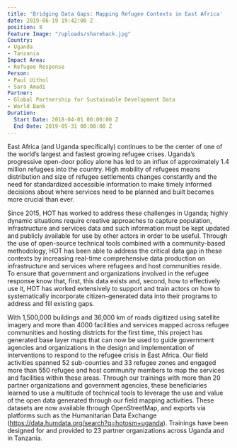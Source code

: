 ```yaml
---
title: 'Bridging Data Gaps: Mapping Refugee Contexts in East Africa'
date: 2019-06-19 19:42:00 Z
position: 8
Feature Image: "/uploads/shareback.jpg"
Country:
- Uganda
- Tanzania
Impact Area:
- Refugee Response
Person:
- Paul Uithol
- Sara Amadi
Partner:
- Global Partnership for Sustainable Development Data
- World Bank
Duration:
  Start Date: 2018-04-01 00:00:00 Z
  End Date: 2019-05-31 00:00:00 Z
---
```


East Africa (and Uganda specifically) continues to be the center of one of the world’s largest and fastest growing refugee crises. Uganda’s progressive open-door policy alone has led to an influx of approximately 1.4 million refugees into the country. High mobility of refugees means distribution and size of refugee settlements changes constantly and the need for standardized accessible information to make timely informed decisions about where services need to be planned and built becomes more crucial than ever.

Since 2015, HOT has worked to address these challenges in Uganda; highly dynamic situations require creative approaches to capture population, infrastructure and services data and such information must be kept updated and publicly available for use by other actors in order to be useful. Through the use of open-source technical tools combined with a community-based methodology, HOT has been able to address the critical data gap in these contexts by increasing real-time comprehensive data production on infrastructure and services where refugees and host communities reside. To ensure that government and organizations involved in the refugee response know that, first, this data exists and, second, how to effectively use it, HOT has worked extensively to support and train actors on how to systematically incorporate citizen-generated data into their programs to address and fill existing gaps.

With 1,500,000 buildings and 36,000 km of roads digitized using satellite imagery and more than 4000 facilities and services mapped across refugee communities and hosting districts for the first time, this project has generated base layer maps that can now be used to guide government agencies and organizations in the design and implementation of interventions to respond to the refugee crisis in East Africa. Our field activities spanned 52 sub-counties and 33 refugee zones and engaged more than 550 refugee and host community members to map the services and facilities within these areas. Through our trainings with more than 20 partner organizations and government agencies, these beneficiaries learned to use a multitude of technical tools to leverage the use and value of the open data generated through our field mapping activities. These datasets are now available through OpenStreetMap, and exports via platforms such as the Humanitarian Data Exchange (https://data.humdata.org/search?q=hotosm+uganda). Trainings have been designed for and provided to 23 partner organizations across Uganda and in Tanzania.
